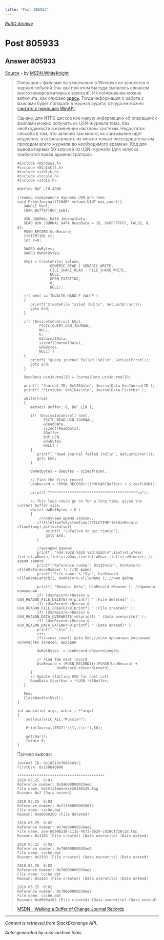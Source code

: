 ```yaml
---
title: "Post 805933"
---
```

<p><i><a href="https://github.com/MSDN-WhiteKnight/ruso-archive/">RuSO Archive</a></i></p>
<h1>Post 805933</h1>
<h2>Answer 805933</h2>
<p><a href="https://ru.stackoverflow.com/a/805933/">Source</a> - by <a href="https://ru.stackoverflow.com/users/240512/msdn-whiteknight">MSDN.WhiteKnight</a></p>
<blockquote>
<p>Операции с файлами по умолчанию в Windows не заносятся в журнал событий (так как при этом бы туда сыпалось слишком много неинформативных записей). Их логирование можно включить, как описано <a href="https://superuser.com/questions/402792/can-i-log-file-operations-create-modify-delete-in-windows">здесь</a>. Тогда информация о работе с файлами будет попадать в журнал аудита, откуда ее можно <a href="https://ru.stackoverflow.com/questions/612571/%D0%9F%D0%BE%D0%BB%D1%83%D1%87%D0%B5%D0%BD%D0%B8%D0%B5-%D1%82%D0%B5%D0%BA%D1%81%D1%82%D0%B0-%D1%81%D0%BE%D0%B1%D1%8B%D1%82%D0%B8%D0%B9-%D0%B8%D0%B7-event-loga-%D0%B2-windows">считать с помощью WinAPI</a>.</p>

<p>Однако, для NTFS-дисков кое-какую информацию об операциях с файлами можно получить из USN-журнала тома, без необходимости в изменении настроек системы. Недостаток способа в том, что записей там много, их считывание идет медленно, а отфильтровать их можно только последовательным проходом всего журнала до необходимого времени. Код для вывода первых 50 записей из USN-журнала (для запуска требуются права администратора):</p>

<pre><code>#include &lt;Windows.h&gt;
#include &lt;WinIoCtl.h&gt;
#include &lt;stdlib.h&gt;
#include &lt;locale.h&gt;
#include &lt;stdio.h&gt;

#define BUF_LEN 4096

//вывод содержимого журнала USN для тома
void PrintJournal(TCHAR* volume,UINT max_count){
   HANDLE hVol;
   CHAR Buffer[BUF_LEN];

   USN_JOURNAL_DATA JournalData;
   READ_USN_JOURNAL_DATA ReadData = {0, 0xFFFFFFFF, FALSE, 0, 0};
   PUSN_RECORD UsnRecord; 
   SYSTEMTIME st;
   int c=0;

   DWORD dwBytes;
   DWORD dwRetBytes;

   hVol = CreateFile( volume, 
               GENERIC_READ | GENERIC_WRITE, 
               FILE_SHARE_READ | FILE_SHARE_WRITE,
               NULL,
               OPEN_EXISTING,
               0,
               NULL);

   if( hVol == INVALID_HANDLE_VALUE )
   {
      printf("CreateFile failed (%d)\n", GetLastError());
      goto End;
   }

   if( !DeviceIoControl( hVol, 
          FSCTL_QUERY_USN_JOURNAL, 
          NULL,
          0,
          &amp;JournalData,
          sizeof(JournalData),
          &amp;dwBytes,
          NULL) )
   {
      printf( "Query journal failed (%d)\n", GetLastError());
      goto End;
   }

   ReadData.UsnJournalID = JournalData.UsnJournalID;

   printf( "Journal ID: 0x%I64x\n", JournalData.UsnJournalID );
   printf( "FirstUsn: 0x%I64x\n\n", JournalData.FirstUsn );

   while(true)
   {
      memset( Buffer, 0, BUF_LEN );

      if( !DeviceIoControl( hVol, 
            FSCTL_READ_USN_JOURNAL, 
            &amp;ReadData,
            sizeof(ReadData),
            &amp;Buffer,
            BUF_LEN,
            &amp;dwBytes,
            NULL) )
      {
         printf( "Read journal failed (%d)\n", GetLastError());
         goto End;
      }

      dwRetBytes = dwBytes - sizeof(USN);

      // Find the first record
      UsnRecord = (PUSN_RECORD)(((PUCHAR)Buffer) + sizeof(USN));  

      printf( "****************************************\n");

      // This loop could go on for a long time, given the current buffer size.
      while( dwRetBytes &gt; 0 )
      {
          //получаем время записи...
         if(FileTimeToSystemTime((FILETIME*)&amp;(UsnRecord-&gt;TimeStamp),&amp;st)==false){
             printf( "\nfailed to get time\n");
             goto End;
         }      

         //выводим данные
         printf( "%4d.%02d.%02d %2d:%02d\n",(int)st.wYear,(int)st.wMonth,(int)st.wDay,(int)st.wHour,(int)st.wMinute); //время записи
         printf("Reference number: 0x%I64x\n", UsnRecord-&gt;FileReferenceNumber ); //ID файла
         printf("File name: %.*S\n", UsnRecord-&gt;FileNameLength/2, UsnRecord-&gt;FileName ); //имя файла         

         printf( "Reason: 0x%x", UsnRecord-&gt;Reason ); //причина изменений
         if( (UsnRecord-&gt;Reason &amp; USN_REASON_FILE_DELETE)&gt;0)printf( " (File deleted)" );    
         if( (UsnRecord-&gt;Reason &amp; USN_REASON_FILE_CREATE)&gt;0)printf( " (File created)" );
         if( (UsnRecord-&gt;Reason &amp; USN_REASON_DATA_OVERWRITE)&gt;0)printf( " (Data overwrite)" );
         if( (UsnRecord-&gt;Reason &amp; USN_REASON_DATA_EXTEND)&gt;0)printf( " (Data extend)" );
         printf( "\n\n" );       
         c++;
         if(c&gt;=max_count) goto End;//если прочитано указанное количество записей, выходим

         dwRetBytes -= UsnRecord-&gt;RecordLength;

         // Find the next record
         UsnRecord = (PUSN_RECORD)(((PCHAR)UsnRecord) + 
                  UsnRecord-&gt;RecordLength); 
      }
      // Update starting USN for next call
      ReadData.StartUsn = *(USN *)&amp;Buffer; 
   }

   End:
   CloseHandle(hVol);  
}

int wmain(int argc, wchar_t **argv)
{
    setlocale(LC_ALL,"Russian");    

    PrintJournal(TEXT("\\\\.\\c:"),50);

    getchar();
    return 0;
}
</code></pre>

<p>Пример вывода:</p>

<pre class="lang-none prettyprint-override"><code>Journal ID: 0x1d213cf6845e9c2
FirstUsn: 0x160b40000

****************************************
2018.03.25  6:01
Reference number: 0xb80000000256ed
File name: GetStateWorker20180325.log
Reason: 0x2 (Data extend)

2018.03.25  6:02
Reference number: 0x21f0000000356fb
File name: cache.dat
Reason: 0x80000200 (File deleted)

2018.03.25  6:02
Reference number: 0x78000000038ae2
File name: asw-8d99b330-1115-4672-8629-c820c1720c18.tmp
Reason: 0x1103 (File created) (Data overwrite) (Data extend)

2018.03.25  6:02
Reference number: 0x78000000038ae2
File name: cache.dat
Reason: 0x2103 (File created) (Data overwrite) (Data extend)

2018.03.25  6:02
Reference number: 0x78000000038ae2
File name: cache.dat
Reason: 0xa103 (File created) (Data overwrite) (Data extend)

2018.03.25  6:02
Reference number: 0x78000000038ae2
File name: cache.dat
Reason: 0x8000a103 (File created) (Data overwrite) (Data extend)
</code></pre>

<p><a href="https://msdn.microsoft.com/en-us/library/windows/desktop/aa365736(v=vs.85).aspx" rel="nofollow noreferrer">MSDN - Walking a Buffer of Change Journal Records</a></p>

</blockquote>
<hr/>
<p><i>Content is retrieved from StackExchange API. </i></p>
<p><i>Auto-generated by ruso-archive tools. </i></p>
